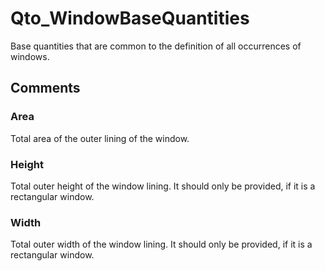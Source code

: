 # Qto_WindowBaseQuantities

Base quantities that are common to the definition of all occurrences of windows.
<!-- end of short definition -->



## Comments

### Area

Total area of the outer lining of the window.

### Height

Total outer height of the window lining. It should only be provided, if it is a rectangular window.

### Width

Total outer width of the window lining. It should only be provided, if it is a rectangular window.


